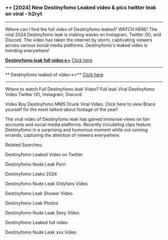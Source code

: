 ### ++ [2024] New  Destinyfomo Leaked video & pics twitter leak on viral - h2ryt
----------

Where can I find the full video of  Destinyfomo leaked? WATCH HERE! The viral 2024  Destinyfomo leak is making waves on Instagram, Twitter (X), and Discord. The video has taken the internet by storm, captivating viewers across various social media platforms.  Destinyfomo's leaked video is trending everywhere!


**[ Destinyfomo leak full video->>](http://wildbook.top/wildbook8git)** [Click here](http://wildbook.top/wildbook8git)

----------


** Destinyfomo leaked of video->>** [Click here](http://wildbook.top/wildbook8git)

----------


Where to watch Full  Destinyfomo leak Video? Full leak Viral  Destinyfomo Video Twitter (X), Instagram, Discord.

Video Boy  Destinyfomo MMS Drunk Viral Video. Click here to view Brace yourself for the most talked-about footage of the year!

The viral video of  Destinyfomo leak has gained immense views on fan accounts and social media platforms. Recently circulating clips feature  Destinyfomo in a surprising and humorous moment while out running errands, capturing the attention of viewers everywhere.




Related Searches:

 Destinyfomo Leaked Video on Twitter

 Destinyfomo Nude Leak Porn

 Destinyfomo Leaks 2024

 Destinyfomo Nude Leak Onlyfans Video

 Destinyfomo Leak Shower Video

 Destinyfomo Leak Photos

 Destinyfomo Nude Leak Sexy Video

 Destinyfomo Leaked full video

 Destinyfomo Nude Leak xxx Video

